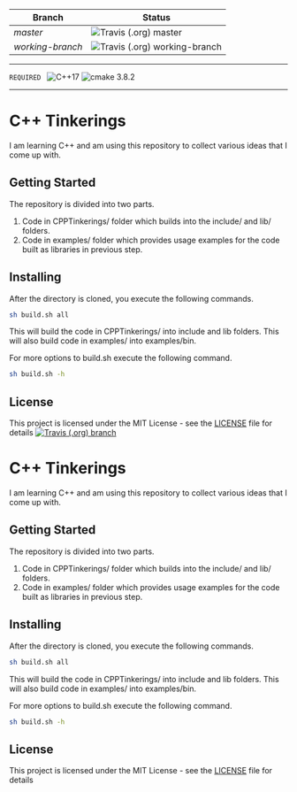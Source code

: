 |Branch|Status|
|---|---|
|*master*|![Travis (.org) master](https://img.shields.io/travis/pranav-h/CPPTinkerings/master.svg)|
|*working-branch*|![Travis (.org) working-branch](https://img.shields.io/travis/pranav-h/CPPTinkerings/working-branch.svg)|
---
``REQUIRED
``
![C++17](https://img.shields.io/badge/C%2B%2B-17-blue.svg) ![cmake 3.8.2](https://img.shields.io/badge/cmake-3.8.2-blue.svg)

---

# C++ Tinkerings

I am learning C++ and am using this repository to collect various ideas that I come up with.

## Getting Started

The repository is divided into two parts.
1. Code in CPPTinkerings/ folder which builds into the include/ and lib/ folders.
2. Code in examples/ folder which provides usage examples for the code built as libraries in previous step.

## Installing

After the directory is cloned, you execute the following commands.

```sh
sh build.sh all
```

This will build the code in CPPTinkerings/ into include and lib folders. This will also build code in examples/ into examples/bin.

For more options to build.sh execute the following command.
```sh
sh build.sh -h
```
## License

This project is licensed under the MIT License - see the [LICENSE](LICENSE) file for details
[![Travis (.org) branch](https://img.shields.io/travis/:user/:repo/:branch.svg?style=for-the-badge)](https://api.travis-ci.org/pranav-h/CPPTinkerings.svg)

# C++ Tinkerings

I am learning C++ and am using this repository to collect various ideas that I come up with.

## Getting Started

The repository is divided into two parts.
1. Code in CPPTinkerings/ folder which builds into the include/ and lib/ folders.
2. Code in examples/ folder which provides usage examples for the code built as libraries in previous step.

## Installing

After the directory is cloned, you execute the following commands.

```sh
sh build.sh all
```

This will build the code in CPPTinkerings/ into include and lib folders. This will also build code in examples/ into examples/bin.

For more options to build.sh execute the following command.
```sh
sh build.sh -h
```
## License

This project is licensed under the MIT License - see the [LICENSE](LICENSE) file for details

